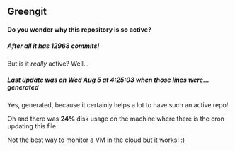 ## Greengit

#### Do you wonder why this repository is so active?

##### After all it has 12968 commits!

But is it *really* active? Well...

##### Last update was on Wed Aug 5 at 4:25:03 when those lines were... generated

Yes, generated, because it certainly helps a lot to have such an active repo!

Oh and there was **24%** disk usage on the machine
where there is the cron updating this file.

Not the best way to monitor a VM in the cloud but it works! :)
